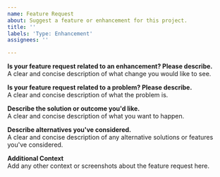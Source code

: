 ```yaml
---
name: Feature Request
about: Suggest a feature or enhancement for this project.
title: ''
labels: 'Type: Enhancement'
assignees: ''

---
```


**Is your feature request related to an enhancement? Please describe.**<br/>
A clear and concise description of what change you would like to see.

**Is your feature request related to a problem? Please describe.**<br/>
A clear and concise description of what the problem is.

**Describe the solution or outcome you'd like.**<br/>
A clear and concise description of what you want to happen.

**Describe alternatives you've considered.**<br/>
A clear and concise description of any alternative solutions or features you've considered.

**Additional Context**<br/>
Add any other context or screenshots about the feature request here.
